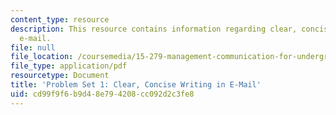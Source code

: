 ```yaml
---
content_type: resource
description: This resource contains information regarding clear, concise writing in
  e-mail.
file: null
file_location: /coursemedia/15-279-management-communication-for-undergraduates-fall-2012/cd99f9f6b9d48e794208cc092d2c3fe8_MIT15_279F12_pset1.pdf
file_type: application/pdf
resourcetype: Document
title: 'Problem Set 1: Clear, Concise Writing in E-Mail'
uid: cd99f9f6-b9d4-8e79-4208-cc092d2c3fe8
---
```

